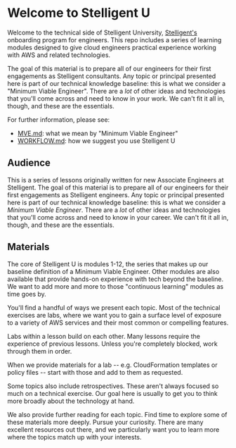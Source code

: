# Welcome to Stelligent U

Welcome to the technical side of Stelligent University,
[Stelligent's](https://stelligent.com) onboarding program for engineers. This
repo includes a series of learning modules designed to give cloud engineers
practical experience working with AWS and related technologies.

The goal of this material is to prepare all of our engineers for their first
engagements as Stelligent consultants. Any topic or principal presented here
is part of our technical knowledge baseline: this is what we consider a
"Minimum Viable Engineer". There are a _lot_ of other ideas and technologies
that you'll come across and need to know in your work.  We can't fit it all in,
though, and these are the essentials.

For further information, please see:

* [MVE.md](MVE.md): what we mean by "Minimum Viable Engineer"
* [WORKFLOW.md](WORKFLOW.md): how we suggest you use Stelligent U

## Audience

This is a series of lessons originally written for new Associate Engineers at
Stelligent. The goal of this material is to prepare all of our engineers for
their first engagements as Stelligent engineers. Any topic or principal
presented here is part of our technical knowledge baseline: this is what we
consider a _Minimum Viable Engineer_. There are a _lot_ of other ideas and
technologies that you'll come across and need to know in your career.
We can't fit it all in, though, and these are the essentials.

## Materials

The core of Stelligent U is modules 1-12, the series that makes up our baseline
definition of a Minimum Viable Engineer. Other modules are also available that
provide hands-on experience with tech beyond the baseline. We want to add more
and more to those "continuous learning" modules as time goes by.

You'll find a handful of ways we present each topic. Most of the technical
exercises are labs, where we want you to gain a surface level of exposure to
a variety of AWS services and their most common or compelling features.

Labs within a lesson build on each other. Many lessons require the experience
of previous lessons. Unless you're completely blocked, work through them in
order.

When we provide materials for a lab -- e.g. CloudFormation templates or
policy files -- start with those and add to them as requested.

Some topics also include retrospectives. These aren't always focused so much
on a technical exercise. Our goal here is usually to get you to think more
broadly about the technology at hand.

We also provide further reading for each topic. Find time to explore some of
these materials more deeply. Pursue your curiosity. There are many excellent
resources out there, and we particularly want you to learn more where the topics
match up with your interests.
